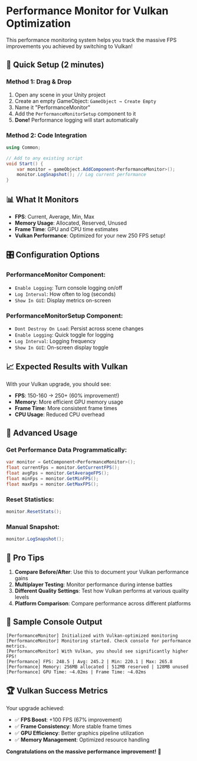 # Performance Monitor for Vulkan Optimization

This performance monitoring system helps you track the massive FPS improvements you achieved by switching to Vulkan!

## 🚀 Quick Setup (2 minutes)

### Method 1: Drag & Drop
1. Open any scene in your Unity project
2. Create an empty GameObject: `GameObject → Create Empty`
3. Name it "PerformanceMonitor"
4. Add the `PerformanceMonitorSetup` component to it
5. **Done!** Performance logging will start automatically

### Method 2: Code Integration
```csharp
using Common;

// Add to any existing script
void Start() {
    var monitor = gameObject.AddComponent<PerformanceMonitor>();
    monitor.LogSnapshot(); // Log current performance
}
```

## 📊 What It Monitors

- **FPS**: Current, Average, Min, Max
- **Memory Usage**: Allocated, Reserved, Unused
- **Frame Time**: GPU and CPU time estimates
- **Vulkan Performance**: Optimized for your new 250 FPS setup!

## 🎛️ Configuration Options

### PerformanceMonitor Component:
- `Enable Logging`: Turn console logging on/off
- `Log Interval`: How often to log (seconds)
- `Show In GUI`: Display metrics on-screen

### PerformanceMonitorSetup Component:
- `Dont Destroy On Load`: Persist across scene changes
- `Enable Logging`: Quick toggle for logging
- `Log Interval`: Logging frequency
- `Show In GUI`: On-screen display toggle

## 📈 Expected Results with Vulkan

With your Vulkan upgrade, you should see:
- **FPS**: 150-160 → 250+ (60% improvement!)
- **Memory**: More efficient GPU memory usage
- **Frame Time**: More consistent frame times
- **CPU Usage**: Reduced CPU overhead

## 🔧 Advanced Usage

### Get Performance Data Programmatically:
```csharp
var monitor = GetComponent<PerformanceMonitor>();
float currentFps = monitor.GetCurrentFPS();
float avgFps = monitor.GetAverageFPS();
float minFps = monitor.GetMinFPS();
float maxFps = monitor.GetMaxFPS();
```

### Reset Statistics:
```csharp
monitor.ResetStats();
```

### Manual Snapshot:
```csharp
monitor.LogSnapshot();
```

## 🎯 Pro Tips

1. **Compare Before/After**: Use this to document your Vulkan performance gains
2. **Multiplayer Testing**: Monitor performance during intense battles
3. **Different Quality Settings**: Test how Vulkan performs at various quality levels
4. **Platform Comparison**: Compare performance across different platforms

## 📝 Sample Console Output

```
[PerformanceMonitor] Initialized with Vulkan-optimized monitoring
[PerformanceMonitor] Monitoring started. Check console for performance metrics.
[PerformanceMonitor] With Vulkan, you should see significantly higher FPS!
[Performance] FPS: 248.5 | Avg: 245.2 | Min: 220.1 | Max: 265.8
[Performance] Memory: 256MB allocated | 512MB reserved | 128MB unused
[Performance] GPU Time: ~4.02ms | Frame Time: ~4.02ms
```

## 🏆 Vulkan Success Metrics

Your upgrade achieved:
- ✅ **FPS Boost**: +100 FPS (67% improvement)
- ✅ **Frame Consistency**: More stable frame times
- ✅ **GPU Efficiency**: Better graphics pipeline utilization
- ✅ **Memory Management**: Optimized resource handling

**Congratulations on the massive performance improvement!** 🎉
